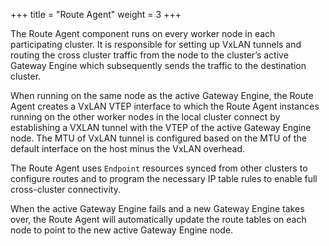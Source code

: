 +++
title =  "Route Agent"
weight = 3
+++

The Route Agent component runs on every worker node in each participating cluster. It is
responsible for setting up VxLAN tunnels and routing the cross cluster traffic
from the node to the cluster’s active Gateway Engine which subsequently sends the
traffic to the destination cluster.

When running on the same node as the active Gateway Engine, the Route Agent creates
a VxLAN VTEP interface to which the Route Agent instances running on the other worker
nodes in the local cluster connect by establishing a VXLAN tunnel with the VTEP of
the active Gateway Engine node. The MTU of VxLAN tunnel is configured based on the MTU
of the default interface on the host minus the VxLAN overhead.

The Route Agent uses `Endpoint` resources synced from other clusters to configure routes
and to program the necessary IP table rules to enable full cross-cluster connectivity.

When the active Gateway Engine fails and a new Gateway Engine takes over, the Route
Agent will automatically update the route tables on each node to point to the new
active Gateway Engine node.
